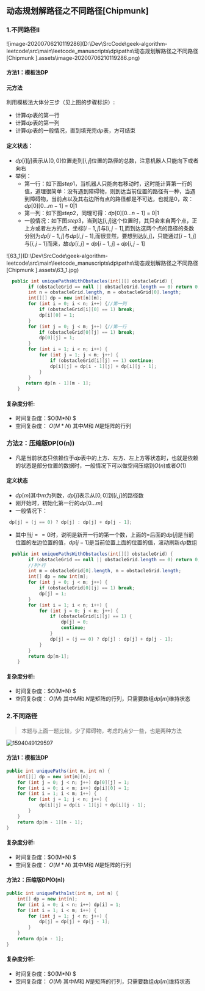 ## 动态规划解路径之不同路径[Chipmunk]



### 1.不同路径II

![image-20200706210119286](D:\Dev\SrcCode\geek-algorithm-leetcode\src\main\leetcode_manuscripts\dp\paths\动态规划解路径之不同路径[Chipmunk ].assets\image-20200706210119286.png)



#### 方法1：模板法DP

#### 元方法

利用模板法大体分三步（见上图的步骤标识）:

- 计算$dp$表的第一行
- 计算$dp$表的第一列
- 计算$dp$表的一般情况，直到填充完$dp$表，方可结束

#### 定义状态：

- $dp[i][j]$表示从$[0,0]$位置走到$[i,j]$位置的路径的总数，注意机器人只能向下或者向右
- 举例：
  - 第一行：如下图$step1$，当机器人只能向右移动时，这时能计算第一行的值，道理很简单：没有遇到障碍物，则到达当前位置的路径有一种，当遇到障碍物，当前点以及其右边所有点的路径都是不可达，也就是$0$，故：$dp[0][0...m-1]$ = ${0|1}$
  - 第一列：如下图$step2$，同理可得：$dp[0][0...n-1]$ = ${0|1}$
  - 一般情况：如下图$step3$，当到达$[i,j]$这个位置时，其只会来自两个点，正上方或者左方的点，坐标$[i-1,j]$与$[i,j-1]$,而到达这两个点的路径的条数分别为$dp[i-1,j]$与$dp[i,j-1]$,而很显然，要想到达$[i,j]$，只能通过$[i-1,j]$与$[i,j-1]$而来，故$dp[i,j]=dp[i-1,j]+dp[i,j-1]$

![63_1](D:\Dev\SrcCode\geek-algorithm-leetcode\src\main\leetcode_manuscripts\dp\paths\动态规划解路径之不同路径[Chipmunk ].assets\63_1.jpg)

```java
  public int uniquePathsWithObstacles(int[][] obstacleGrid) {
        if (obstacleGrid == null || obstacleGrid.length == 0) return 0;
        int n = obstacleGrid.length, m = obstacleGrid[0].length;
        int[][] dp = new int[n][m];
        for (int i = 0; i < n; i++) {//第一列
            if (obstacleGrid[i][0] == 1) break;
            dp[i][0] = 1;
        }
        for (int j = 0; j < m; j++) {//第一行
            if (obstacleGrid[0][j] == 1) break;
            dp[0][j] = 1;
        }
        for (int i = 1; i < n; i++) {
            for (int j = 1; j < m; j++) {
                if (obstacleGrid[i][j] == 1) continue;
                dp[i][j] = dp[i - 1][j] + dp[i][j - 1];
            }
        }
       return dp[n - 1][m - 1];
    }
```

#### **复杂度分析**:

- 时间复杂度：$O(M*N) $ 
- 空间复杂度： $O(M*N)$  其中$M$和 $N$是矩阵的行列

### 方法2：压缩版DP(O(n))

- 凡是当前状态只依赖位于$dp$表中的上方、左方、左上方等状态时，也就是依赖的状态是部分位置的数据时，一般情况下可以做空间压缩到$O(n)$或者$O(1)$

#### 定义状态

- $dp[m]$其中$m$为列数，$dp[j]$表示从$[0,0]$到$[i,j]$的路径数
- 刚开始时，初始化第一行的$dp[0...m]$
- 一般情况下：

```java
 dp[j] = (j == 0) ? dp[j] : dp[j] + dp[j - 1];
```

- 其中当$j==0$时，说明是新开一行的第一个数，上面的$=$后面的$dp[j]$是当前位置的左边位置的值，$dp[j-1]$是当前位置上面的位置的值，滚动刷新$dp$数组

```JAVA
  public int uniquePathsWithObstacles(int[][] obstacleGrid) {
        if (obstacleGrid == null || obstacleGrid.length == 0) return 0;
        //列*行
        int m = obstacleGrid[0].length, n = obstacleGrid.length;
        int[] dp = new int[m];
        for (int j = 0; j < m; j++) {
            if (obstacleGrid[0][j] == 1) break;
            dp[j] = 1;
        }
        for (int i = 1; i < n; i++) {
            for (int j = 0; j < m; j++) {
                if (obstacleGrid[i][j] == 1) {
                    dp[j] = 0;
                    continue;
                }
                dp[j] = (j == 0) ? dp[j] : dp[j] + dp[j - 1];
            }
        }
        return dp[m-1];
    }
```

#### **复杂度分析**:

- 时间复杂度：$O(M*N) $ 
- 空间复杂度： $O(M)$  其中$M$和 $N$是矩阵的行列，只需要数组$dp[m]$维持状态



### 2.不同路径

> 本题与上面一题比较，少了障碍物，考虑的点少一些，也是两种方法

![1594049129597](D:\Dev\SrcCode\geek-algorithm-leetcode\src\main\leetcode_manuscripts\dp\paths\动态规划解路径之不同路径[Chipmunk].assets\1594049129597.png)

#### 方法1：模板法DP

```java
public int uniquePaths(int m, int n) {
    int[][] dp = new int[m][n];
    for (int j = 0; j < n; j++) dp[0][j] = 1;
    for (int i = 0; i < m; i++) dp[i][0] = 1;
    for (int i = 1; i < m; i++) {
        for (int j = 1; j < n; j++) {
            dp[i][j] = dp[i - 1][j] + dp[i][j - 1];
        }
    }
    return dp[m - 1][n - 1];
}
```

#### **复杂度分析**:

- 时间复杂度：$O(M*N) $ 
- 空间复杂度： $O(M*N)$  其中$M$和 $N$是矩阵的行列

#### 方法2：压缩版DP(O(n))

```java
public int uniquePaths1st(int m, int n) {
    int[] dp = new int[n];
    for (int i = 0; i < n; i++) dp[i] = 1;
    for (int i = 1; i < m; i++) {
        for (int j = 1; j < n; j++) {
            dp[j] = dp[j] + dp[j - 1];
        }
    }
    return dp[n - 1];
}
```

#### **复杂度分析**:

- 时间复杂度：$O(M*N) $ 
- 空间复杂度： $O(M)$  其中$M$和 $N$是矩阵的行列，只需要数组$dp[m]$维持状态



















